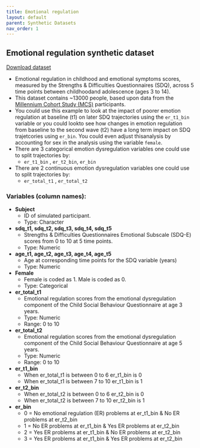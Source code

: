 ```yaml
---
title: Emotional regulation
layout: default
parent: Synthetic Datasets
nav_order: 1
---
```


<div class="container">
    <h2 class="heading">Emotional regulation synthetic dataset</h2>
    <a href="/assets/synthetic_data/emot_reg_simulated.csv" class="btn btn-blue">Download dataset</a>
</div>


 * Emotional regulation in childhood and emotional symptoms scores, measured by the Strengths & Difficulties Questionnaires (SDQ),  across 5 time points between childhoodand adolescence (ages 3 to 14).
 * This dataset contains ~13000 people, based upon data from the [Millennium Cohort Study (MCS)](https://cls.ucl.ac.uk/cls-studies/millennium-cohort-study/) participants.
 * You could use this example to look at the impact of poorer emotion regulation at baseline (t1) on later SDQ trajectories using the `er_t1_bin` variable or you could lookto see how changes in emotion regulation from baseline to the second wave (t2) have a long term impact on SDQ trajetcories using `er_bin`. You could even adjust thisanalysis by accounting for sex in the analysis using the variable `female`.
 * There are 3 categorical emotion dysregulation variables one could use to split trajectories by: 
    *  `er_t1_bin` , `er_t2_bin`, `er_bin`
 * There are 2 continuous emotion dysregulation variables one could use to split trajectories by: 
    *  `er_total_t1` , `er_total_t2`

### Variables (column names):
  * **Subject**
     * ID of simulated participant. 
     * Type: Character 
  * **sdq_t1, sdq_t2, sdq_t3, sdq_t4, sdq_t5**
     * Strengths & Difficulties Questionnaires Emotional Subscale (SDQ-E) scores from 0 to 10 at 5 time points. 
     * Type: Numeric
  * **age_t1, age_t2, age_t3, age_t4, age_t5**
     * Age at corresponding time points for the SDQ variable (years)
     * Type: Numeric
  * **Female**
    * Female is coded as 1. Male is coded as 0. 
    * Type: Categorical
  * **er_total_t1**
    * Emotional regulation scores from the emotional dysregulation component of the Child Social Behaviour Questionnaire at age 3 years.
    * Type: Numeric
    * Range: 0 to 10
  * **er_total_t2**
     * Emotional regulation scores from the emotional dysregulation component of the Child Social Behaviour Questionnaire at age 5 years.
    * Type: Numeric
    * Range: 0 to 10
  * **er_t1_bin**
    * When er_total_t1 is between 0 to 6 er_t1_bin is 0
    * When er_total_t1 is between 7 to 10 er_t1_bin is 1
  * **er_t2_bin**
    * When er_total_t2 is between 0 to 6 er_t2_bin is 0
    * When er_total_t2 is between 7 to 10 er_t2_bin is 1
  * **er_bin**
    * 0 = No emotional regulation (ER) problems at er_t1_bin & No ER problems at er_t2_bin
    * 1 = No ER problems at er_t1_bin & Yes ER problems at er_t2_bin
    * 2 = Yes ER problems at er_t1_bin & No ER problems at er_t2_bin 
    * 3 = Yes ER problems at er_t1_bin & Yes ER problems at er_t2_bin